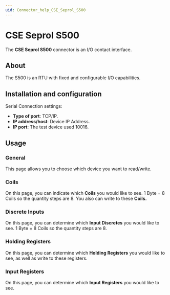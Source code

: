 ```yaml
---
uid: Connector_help_CSE_Seprol_S500
---
```


# CSE Seprol S500

The **CSE Seprol S500** connector is an I/O contact interface.

## About

The S500 is an RTU with fixed and configurable I/O capabilities.

## Installation and configuration

Serial Connection settings:

- **Type of port**: TCP/IP.
- **IP address/host**: Device IP Address.
- **IP port**: The test device used 10016.

## Usage

### General

This page allows you to choose which device you want to read/write.

### Coils

On this page, you can indicate which **Coils** you would like to see. 1 Byte = 8 Coils so the quantity steps are 8. You also can write to these **Coils.**

### Discrete Inputs

On this page, you can determine which **Input Discretes** you would like to see. 1 Byte = 8 Coils so the quantity steps are 8.

### Holding Registers

On this page, you can determine which **Holding Registers** you would like to see, as well as write to these registers.

### Input Registers

On this page, you can determine which **Input Registers** you would like to see.
